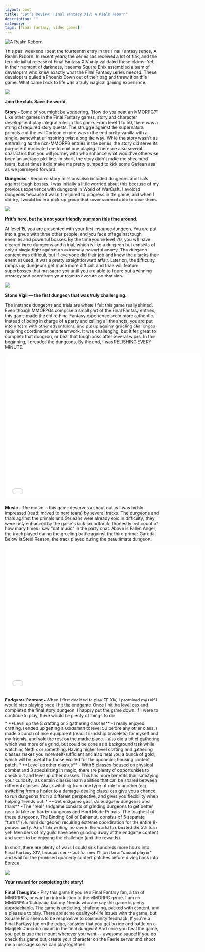```yaml
---
layout: post
title: "Let's Review! Final Fantasy XIV: A Realm Reborn"
description: ""
category: 
tags: [final fantasy, video games]
---
```


<div class="float-image-right">	
  	<img class="rounded-corners" src="/assets/images/posts/2013-09-04/arr-logo.jpg" alt="A Realm Reborn"/> 
  	<p>This past weekend I beat the fourteenth entry in the Final Fantasy series, A Realm Reborn. In recent years, the series has received a lot of flak, and the terrible initial release of Final Fantasy XIV only validated these claims. Yet, in their moment of darkness, it seems Square Enix assembled a team of developers who knew exactly what the Final Fantasy series needed. These developers pulled a Phoenix Down out of their bag and threw it on this game. What came back to life was a truly magical gaming experience.</p>
</div>

<!--break-->

<div>
	<img class="rounded-corners" style="max-width: 600px; border: 0px;" src="/assets/images/posts/2013-10-10/scions.jpg"/>
	<p class="caption-text" style="line-height: 1.5em;"><b>Join the club. Save the world.</b></p>
</div>

**Story -** Some of you might be wondering, "How do you beat an MMORPG?" Like other games in the Final Fantasy games, story and character development play integral roles in this game. From level 1 to 50, there was a string of required story quests. The struggle against the supernatural primals and the evil Garlean empire was in the end pretty vanilla with a single, somewhat uninspiring twist along the way. While the story wasn't as enthralling as the non-MMORPG entries in the series, the story did serve its purpose: it motivated me to continue playing. There are also several characters that you will journey with who enhance what would've otherwise been an average plot line. In short, the story didn't make me shed nerd tears, but at times it did make me pretty pumped to kick some Garlean ass as we journeyed forward.

**Dungeons -** Required story missions also included dungeons and trials against tough bosses. I was initially a little worried about this because of my previous experience with dungeons in World of WarCraft. I avoided dungeons because it wasn't required to progress in the game, and when I did try, I would be in a pick-up group that never seemed able to clear them.

<div>
	<img class="rounded-corners" style="max-width: 600px; border: 0px;" src="/assets/images/posts/2013-10-10/ifrit.jpg"/>
	<p class="caption-text" style="line-height: 1.5em;"><b>Ifrit's here, but he's not your friendly summon this time around.</b></p>
</div>

At level 15, you are presented with your first instance dungeon. You are put into a group with three other people, and you face off against tough enemies and powerful bosses. By the time you're level 20, you will have cleared three dungeons and a trial, which is like a dungeon but consists of only a single fight against an extremely powerful enemy. The dungeon content was difficult, but if everyone did their job and knew the attacks their enemies used, it was a pretty straightforward affair. Later on, the difficulty ramps up; dungeons get much more difficult and trials will feature superbosses that massacre you until you are able to figure out a winning strategy and coordinate your team to execute on that plan.

<div>
	<img class="rounded-corners" style="max-width: 600px; border: 0px;" src="/assets/images/posts/2013-10-10/stone-vigil.jpg"/>
	<p class="caption-text" style="line-height: 1.5em;"><b>Stone Vigil &mdash; the first dungeon that was truly challenging.</b></p>
</div>

The instance dungeons and trials are where I felt this game really shined. Even though MMORPGs compose a small part of the Final Fantasy entries, this game made the entire Final Fantasy experience seem more authentic. Instead of being in charge of a party and calling all the shots, you are put into a team with other adventurers, and put up against grueling challenges requiring coordination and teamwork. It was challenging, but it felt great to complete that dungeon, or beat that tough boss after several wipes. In the beginning, I dreaded the dungeons. By the end, I was RELISHING EVERY MINUTE.

<div style="text-align: center">
<iframe width="640" height="480" src="//www.youtube-nocookie.com/embed/0J8hUgnfDSk?rel=0" frameborder="0"></iframe>
</div>

**Music -** The music in this game deserves a shout out as I was highly impressed (read: moved to nerd tears) by several tracks. The dungeons and trials against the primals and Garleans were already epic in difficulty; they were only enhanced by the game's sick soundtrack. I honestly lost count of how many times I saw "dat music" in the party chat. Above is Fallen Angel, the track played during the grueling battle against the third primal: Garuda. Below is Steel Reason, the track played during the penultimate dungeon. 

<div style="text-align: center">
<iframe width="640" height="480" src="//www.youtube-nocookie.com/embed/B_O9fKzH65o?rel=0" frameborder="0"></iframe>
</div>

<p style="margin-bottom: 8px;"><b>Endgame Content -</b> When I first decided to play FF XIV, I promised myself I would stop playing once I hit the endgame. Once I hit the level cap and completed the final story dungeon, I happily put the game down. If I were to continue to play, there would be plenty of things to do:</p>
* **Level up the 8 crafting or 3 gathering classes** - I really enjoyed crafting. I ended up getting a Goldsmith to level 50 before any other class. I made a bunch of nice equipment (read: friendship bracelets) for myself and my friends, and sold the rest on the marketplace. I also did a bit of gathering which was more of a grind, but could be done as a background task while watching Netflix or something. Having higher level crafting and gathering classes makes you more self-sufficient and also nets you a bunch of gold, which will be useful for those excited for the upcoming housing content patch. 
* **Level up other classes** - With 5 classes focused on physical combat and 3 specializing in magic, there are plenty of opportunities to check out and level up other classes. This has more benefits than satisfying your curiosity, as certain classes learn abilities that can be shared between different classes. Also, switching from one type of role to another (e.g. switching from a healer to a damage-dealing class) can give you a chance to run dungeons from a different perspective, and gives you flexibility when helping friends out.
* **Get endgame gear, do endgame dungeons and trials** - The "real" endgame consists of grinding dungeons to get better gear to take on harder dungeons and Hard Mode Primals. The toughest of these dungeons, The Binding Coil of Bahamut, consists of 5 separate "turns" (i.e. mini dungeons) requiring extreme coordination for the entire 8-person party. As of this writing, no one in the world has bested the 5th turn yet! Members of my guild have been grinding away at the endgame content and seem to be enjoying the challenge (and the rewards).

In short, there are plenty of ways I could sink hundreds more hours into Final Fantasy XIV, truuuust me -- but for now I'll just be a "casual player" and wait for the promised quarterly content patches before diving back into Eorzea.

<div>
	<img class="rounded-corners" style="max-width: 600px; border: 0px;" src="/assets/images/posts/2013-10-10/magitek.jpg"/>
	<p class="caption-text" style="line-height: 1.5em;"><b>Your reward for completing the story!</b></p>
</div>

**Final Thoughts -** Play this game if you're a Final Fantasy fan, a fan of MMORPGs, or want an introduction to the MMORPG genre. I am no MMORPG afficionado, but my friends who are say this game is pretty approachable. The game is addicting, challenging, packed with content, and a pleasure to play. There are some quality-of-life issues with the game, but Square Enix seems to be responsive to community feedback. If you're a Final Fantasy fan on the edge, consider that you get to ride and battle on a Magitek Chocobo mount in the final dungeon! And once you beat the game, you get to use that mount wherever you want -- awesome sauce! If you do check this game out, create your character on the Faerie server and shoot me a message so we can play together! 